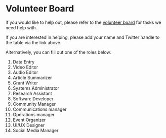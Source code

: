 # Volunteer Board

If you would like to help out, please refer to the [volunteer board](https://docs.google.com/spreadsheets/d/1zL1Y_XuRxCWf1cdlSaC4rTokMdT1A1sLe9BruAxp-EI/edit?usp=sharing) for tasks we need help with. 

If you are interested in helping, please add your name and Twitter handle to the table via the link above. 

Alternatively, you can fill out one of the roles below:

1. Data Entry
2. Video Editor
3. Audio Editor
5. Article Summarizer
1. Grant Writer
2. Systems Administrator
3. Research Assistant
5. Software Developer 
6. Community Manager
7. Communications manager
9. Operations manager 
13. Event Organizer
14. UI/UX Designer 
15. Social Media Manager